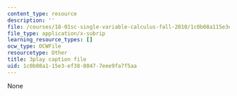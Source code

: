 ```yaml
---
content_type: resource
description: ''
file: /courses/18-01sc-single-variable-calculus-fall-2010/1c0b08a115e3ef3880477eee9fa7f5aa_HgEqXhsIq_g.srt
file_type: application/x-subrip
learning_resource_types: []
ocw_type: OCWFile
resourcetype: Other
title: 3play caption file
uid: 1c0b08a1-15e3-ef38-8047-7eee9fa7f5aa
---
```

None

